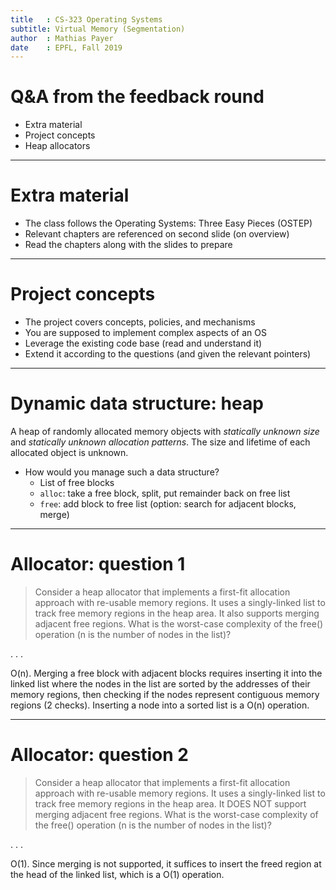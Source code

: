 ```yaml
---
title   : CS-323 Operating Systems
subtitle: Virtual Memory (Segmentation)
author  : Mathias Payer
date    : EPFL, Fall 2019
---
```


# Q&A from the feedback round

* Extra material
* Project concepts
* Heap allocators

---

# Extra material

* The class follows the Operating Systems: Three Easy Pieces (OSTEP)
* Relevant chapters are referenced on second slide (on overview)
* Read the chapters along with the slides to prepare

---

# Project concepts

* The project covers concepts, policies, and mechanisms
* You are supposed to implement complex aspects of an OS
* Leverage the existing code base (read and understand it)
* Extend it according to the questions (and given the relevant pointers)

---

# Dynamic data structure: heap

A heap of randomly allocated memory objects with *statically unknown size* and
*statically unknown allocation patterns*. The size and lifetime of each
allocated object is unknown.

* How would you manage such a data structure?
    * List of free blocks
    * `alloc`: take a free block, split, put remainder back on free list
    * `free`: add block to free list (option: search for adjacent blocks, merge)

---

# Allocator: question 1

> Consider a heap allocator that implements a first-fit allocation approach with
> re-usable memory regions. It uses a singly-linked list to track free memory
> regions in the heap area. It also supports merging adjacent free regions. What
> is the worst-case complexity of the free() operation (n is the number of nodes
> in the list)?

. . .

O(n). Merging a free block with adjacent blocks requires inserting it into the
linked list where the nodes in the list are sorted by the addresses of their
memory regions, then checking if the nodes represent contiguous memory regions
(2 checks). Inserting a node into a sorted list is a O(n) operation.

---

# Allocator: question 2

> Consider a heap allocator that implements a first-fit allocation approach with
> re-usable memory regions. It uses a singly-linked list to track free memory
> regions in the heap area. It DOES NOT support merging adjacent free regions.
> What is the worst-case complexity of the free() operation (n is the number of
> nodes in the list)?

. . .

O(1). Since merging is not supported, it suffices to insert the freed region at
the head of the linked list, which is a O(1) operation.
